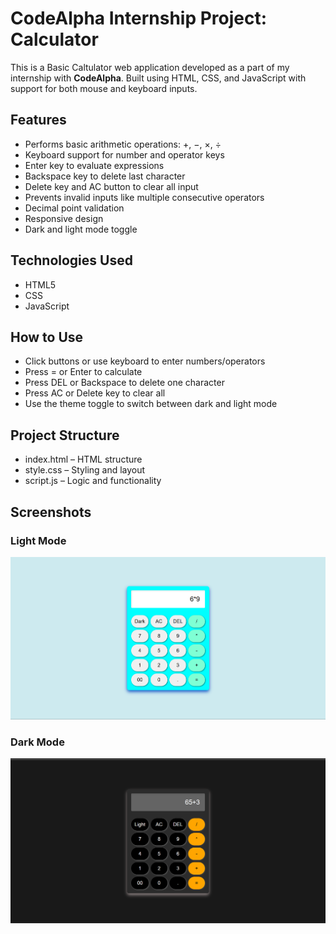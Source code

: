 # CodeAlpha Internship Project: Calculator

This is a Basic Caltulator web application developed as a part of my internship with **CodeAlpha**. 
Built using HTML, CSS, and JavaScript with support for both mouse and keyboard inputs.

## Features

- Performs basic arithmetic operations: +, −, ×, ÷
- Keyboard support for number and operator keys
- Enter key to evaluate expressions
- Backspace key to delete last character
- Delete key and AC button to clear all input
- Prevents invalid inputs like multiple consecutive operators
- Decimal point validation
- Responsive design
- Dark and light mode toggle

## Technologies Used

- HTML5
- CSS
- JavaScript

## How to Use

- Click buttons or use keyboard to enter numbers/operators
- Press = or Enter to calculate
- Press DEL or Backspace to delete one character
- Press AC or Delete key to clear all
- Use the theme toggle to switch between dark and light mode

## Project Structure

- index.html – HTML structure
- style.css – Styling and layout
- script.js – Logic and functionality

## Screenshots

### Light Mode
![Calculator Dark Mode](Screenshots/c2.png)

### Dark Mode
![Calculator Light Mode](Screenshots/c1.png)
